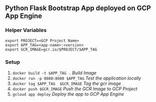 ## Python Flask Bootstrap App deployed on GCP App Engine ##

### Helper Variables
```
export PROJECT=<GCP Project Name>
export APP_TAG=<app-name>:<version>
export GCR_IMAGE=gcr.io/$PROJECT/$APP_TAG
```

### Setup
1. `docker build -t $APP_TAG .` *Build Image*
2. `docker run -p 8080:8080 $APP_TAG` *Test the application locally*
3. `docker tag $APP_TAG  $GCR_IMAGE` *Tag the gcr image*
4. `docker push $GCR_IMAGE` *Push the GCR Image to GCP Project*
5. `gcloud app deploy` *Deploy the app to GCP App Engine*